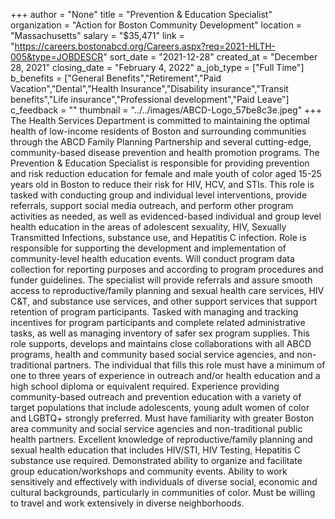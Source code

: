 +++
author = "None"
title = "Prevention & Education Specialist"
organization = "Action for Boston Community Development"
location = "Massachusetts"
salary = "$35,471"
link = "https://careers.bostonabcd.org/Careers.aspx?req=2021-HLTH-005&type=JOBDESCR"
sort_date = "2021-12-28"
created_at = "December 28, 2021"
closing_date = "February 4, 2022"
a_job_type = ["Full Time"]
b_benefits = ["General Benefits","Retirement","Paid Vacation","Dental","Health Insurance","Disability insurance","Transit benefits","Life insurance","Professional development","Paid Leave"]
c_feedback = ""
thumbnail = "../../images/ABCD-Logo_57be8c3e.jpeg"
+++
The Health Services Department is committed to maintaining the optimal health of low-income residents of Boston and surrounding communities through the ABCD Family Planning Partnership and several cutting-edge, community-based disease prevention and health promotion programs. The Prevention & Education Specialist is responsible for providing prevention and risk reduction education for female and male youth of color aged 15-25 years old in Boston to reduce their risk for HIV, HCV, and STIs. This role is tasked with conducting group and individual level interventions, provide referrals, support social media outreach, and perform other program activities as needed, as well as evidenced-based individual and group level health education in the areas of adolescent sexuality, HIV, Sexually Transmitted Infections, substance use, and Hepatitis C infection. Role is responsible for supporting the development and implementation of community-level health education events. Will conduct program data collection for reporting purposes and according to program procedures and funder guidelines. The specialist will provide referrals and assure smooth access to reproductive/family planning and sexual health care services, HIV C&T, and substance use services, and other support services that support retention of program participants. Tasked with managing and tracking incentives for program participants and complete related administrative tasks, as well as managing inventory of safer sex program supplies.
This role supports, develops and maintains close collaborations with all ABCD programs, health and community based social service agencies, and non-traditional partners. The individual that fills this role must have a minimum of one to three years of experience in outreach and/or health education and a high school diploma or equivalent required. Experience providing community-based outreach and prevention education with a variety of target populations that include adolescents, young adult women of color and LGBTQ+ strongly preferred.
Must have familiarity with greater Boston area community and social service agencies and non-traditional public health partners. Excellent knowledge of reproductive/family planning and sexual health education that includes HIV/STI, HIV Testing, Hepatitis C substance use required. Demonstrated ability to organize and facilitate group education/workshops and community events. Ability to work sensitively and effectively with individuals of diverse social, economic and cultural backgrounds, particularly in communities of color. Must be willing to travel and work extensively in diverse neighborhoods.